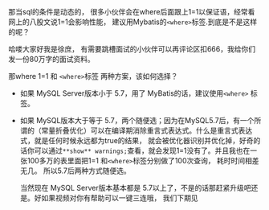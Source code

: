 那当sql的条件是动态的， 很多小伙伴会在where后面跟上1=1以保证语，经常看网上的八股文说1=1会影响性能， 建议用Mybatis的`<where>`标签.到底是不是这样的呢？

哈喽大家好我是徐庶， 有需要跳槽面试的小伙伴可以再评论区扣666，我给你们发一份80万字的面试资料。

那where 1=1 和 `<where>`标签 两种方案，该如何选择？

+ 如果 MySQL Server版本小于 5.7，用了 MyBatis的话，建议使用`<where>` 标签。

+ 如果 MySQL版本大于等于 5.7，两个随便选；因为在MySQL5.7后，有一个所谓的（常量折叠优化）可以在编译期消除重言式表达式。什么是重言式表达式，就是任何时候永远都为true的结果， 就会被优化器识别并优化掉，好奇的话你可以通过`**show** warnings;`查看，就会发现1=1没有了。并且我也在一张100多万的表里面把1=1 和`<where>`标签分别做了100次查询， 耗时时间相差无几。  所以5.7后两种方式随便选。

   当然现在 MySQL Server版本基本都是 5.7以上了，不是的话那赶紧升级吧还是。好如果视频对你有帮助可以一键三连哦， 我们下期见
